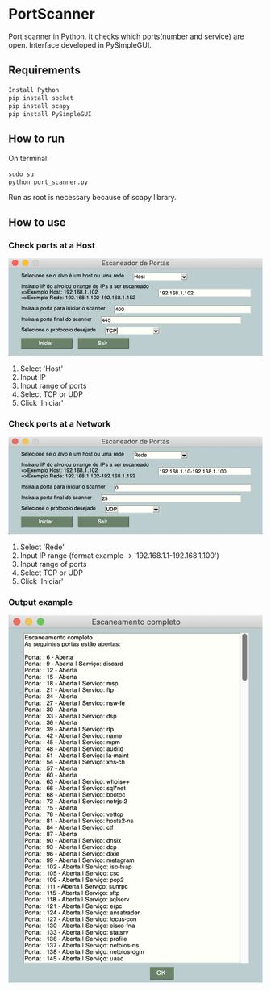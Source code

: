 # PortScanner

Port scanner in Python. It checks which ports(number and service) are open. Interface developed in PySimpleGUI.

## Requirements

```
Install Python
pip install socket
pip install scapy
pip install PySimpleGUI
```

## How to run

On terminal:

```
sudo su
python port_scanner.py
```

Run as root is necessary because of scapy library.

## How to use

### Check ports at a Host

![alt text](https://github.com/gabriellm1/PortScanner/blob/master/images/host_print.png)

1. Select 'Host'
2. Input IP
3. Input range of ports
4. Select TCP or UDP
5. Click 'Iniciar'

### Check ports at a Network

![alt text](https://github.com/gabriellm1/PortScanner/blob/master/images/rede_print.png)

1. Select 'Rede'
2. Input IP range (format example -> '192.168.1.1-192.168.1.100')
3. Input range of ports
4. Select TCP or UDP
5. Click 'Iniciar'

### Output example

![alt text](https://github.com/gabriellm1/PortScanner/blob/master/images/output_print.png)
